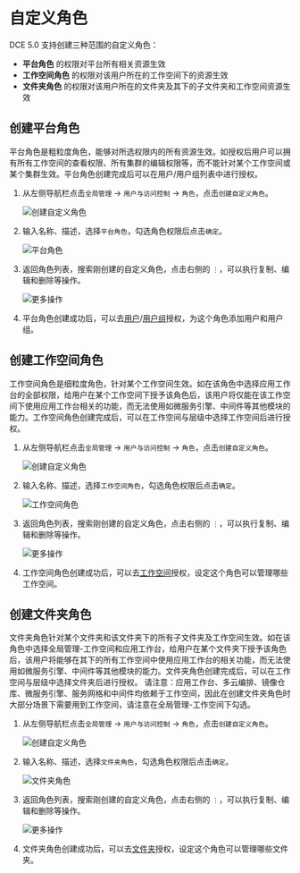 # 自定义角色

DCE 5.0 支持创建三种范围的自定义角色：

- **平台角色** 的权限对平台所有相关资源生效
- **工作空间角色** 的权限对该用户所在的工作空间下的资源生效
- **文件夹角色** 的权限对该用户所在的文件夹及其下的子文件夹和工作空间资源生效

## 创建平台角色

平台角色是粗粒度角色，能够对所选权限内的所有资源生效。如授权后用户可以拥有所有工作空间的查看权限、所有集群的编辑权限等，而不能针对某个工作空间或某个集群生效。平台角色创建完成后可以在用户/用户组列表中进行授权。

1. 从左侧导航栏点击`全局管理` -> `用户与访问控制` -> `角色`，点击`创建自定义角色`。

    ![创建自定义角色](https://docs.daocloud.io/daocloud-docs-images/docs/ghippo/user-guide/access-control/images/custom01.png)

1. 输入名称、描述，选择`平台角色`，勾选角色权限后点击`确定`。

    ![平台角色](https://docs.daocloud.io/daocloud-docs-images/docs/ghippo/user-guide/access-control/images/custom02.png)

1. 返回角色列表，搜索刚创建的自定义角色，点击右侧的 `⋮`，可以执行复制、编辑和删除等操作。

    ![更多操作](https://docs.daocloud.io/daocloud-docs-images/docs/ghippo/user-guide/access-control/images/custom03.png)

1. 平台角色创建成功后，可以去[用户](./user.md)/[用户组](./group.md)授权，为这个角色添加用户和用户组。

## 创建工作空间角色

工作空间角色是细粒度角色，针对某个工作空间生效。如在该角色中选择应用工作台的全部权限，给用户在某个工作空间下授予该角色后，该用户将仅能在该工作空间下使用应用工作台相关的功能，而无法使用如微服务引擎、中间件等其他模块的能力。工作空间角色创建完成后，可以在工作空间与层级中选择工作空间后进行授权。

1. 从左侧导航栏点击`全局管理` -> `用户与访问控制` -> `角色`，点击`创建自定义角色`。

    ![创建自定义角色](https://docs.daocloud.io/daocloud-docs-images/docs/ghippo/user-guide/access-control/images/custom01.png)

1. 输入名称、描述，选择`工作空间角色`，勾选角色权限后点击`确定`。

    ![工作空间角色](https://docs.daocloud.io/daocloud-docs-images/docs/ghippo/user-guide/access-control/images/custom04.png)

1. 返回角色列表，搜索刚创建的自定义角色，点击右侧的 `⋮`，可以执行复制、编辑和删除等操作。

    ![更多操作](https://docs.daocloud.io/daocloud-docs-images/docs/ghippo/user-guide/access-control/images/custom05.png)

1. 工作空间角色创建成功后，可以去[工作空间](../workspace/workspace.md)授权，设定这个角色可以管理哪些工作空间。

## 创建文件夹角色

文件夹角色针对某个文件夹和该文件夹下的所有子文件夹及工作空间生效。如在该角色中选择全局管理-工作空间和应用工作台，给用户在某个文件夹下授予该角色后，该用户将能够在其下的所有工作空间中使用应用工作台的相关功能，而无法使用如微服务引擎、中间件等其他模块的能力。文件夹角色创建完成后，可以在工作空间与层级中选择文件夹后进行授权。
请注意：应用工作台、多云编排、镜像仓库、微服务引擎、服务网格和中间件均依赖于工作空间，因此在创建文件夹角色时大部分场景下需要用到工作空间，请注意在全局管理-工作空间下勾选。

1. 从左侧导航栏点击`全局管理` -> `用户与访问控制` -> `角色`，点击`创建自定义角色`。

    ![创建自定义角色](https://docs.daocloud.io/daocloud-docs-images/docs/ghippo/user-guide/access-control/images/custom01.png)

1. 输入名称、描述，选择`文件夹角色`，勾选角色权限后点击`确定`。

    ![文件夹角色](https://docs.daocloud.io/daocloud-docs-images/docs/ghippo/user-guide/access-control/images/custom06.png)

1. 返回角色列表，搜索刚创建的自定义角色，点击右侧的 `⋮`，可以执行复制、编辑和删除等操作。

    ![更多操作](https://docs.daocloud.io/daocloud-docs-images/docs/ghippo/user-guide/access-control/images/custom07.png)

1. 文件夹角色创建成功后，可以去[文件夹](../workspace/folders.md)授权，设定这个角色可以管理哪些文件夹。
